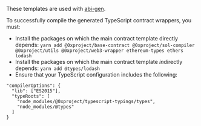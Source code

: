 These templates are used with [abi-gen](https://github.com/0xProject/0x-monorepo/tree/development/packages/abi-gen).

To successfully compile the generated TypeScript contract wrappers, you must:

*   Install the packages on which the main contract template directly depends: `yarn add @0xproject/base-contract @0xproject/sol-compiler @0xproject/utils @0xproject/web3-wrapper ethereum-types ethers lodash`
*   Install the packages on which the main contract template *in*directly depends: `yarn add @types/lodash`
*   Ensure that your TypeScript configuration includes the following:

```
"compilerOptions": {
  "lib": ["ES2015"],
  "typeRoots": [
    "node_modules/@0xproject/typescript-typings/types",
    "node_modules/@types"
  ]
}
```
